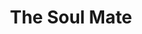 ---
title: 'The Soul Mate'
taxonomy:
    category:
        - episode
episode: 2 
pc: 802         
written: Peter Mehlman |
directed: Andy Ackerman
aired: September 26, 1996
imdb: 
wiki: 
---